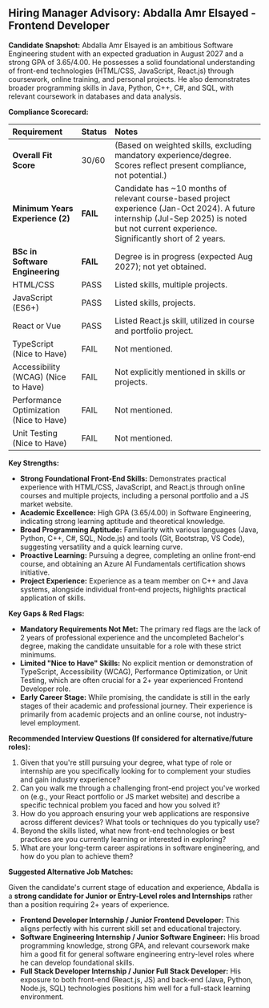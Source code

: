 ## Hiring Manager Advisory: Abdalla Amr Elsayed - Frontend Developer

**Candidate Snapshot:**
Abdalla Amr Elsayed is an ambitious Software Engineering student with an expected graduation in August 2027 and a strong GPA of 3.65/4.00. He possesses a solid foundational understanding of front-end technologies (HTML/CSS, JavaScript, React.js) through coursework, online training, and personal projects. He also demonstrates broader programming skills in Java, Python, C++, C#, and SQL, with relevant coursework in databases and data analysis.

**Compliance Scorecard:**

| Requirement                        | Status | Notes                                                                                                                                                                                                            |
| :--------------------------------- | :----- | :--------------------------------------------------------------------------------------------------------------------------------------------------------------------------------------------------------------- |
| **Overall Fit Score**              | 30/60  | (Based on weighted skills, excluding mandatory experience/degree. Scores reflect present compliance, not potential.)                                                                                             |
| **Minimum Years Experience (2)**   | **FAIL** | Candidate has ~10 months of relevant course-based project experience (Jan-Oct 2024). A future internship (Jul-Sep 2025) is noted but not current experience. Significantly short of 2 years.                   |
| **BSc in Software Engineering**    | **FAIL** | Degree is in progress (expected Aug 2027); not yet obtained.                                                                                                                                                     |
| HTML/CSS                           | PASS   | Listed skills, multiple projects.                                                                                                                                                                                |
| JavaScript (ES6+)                  | PASS   | Listed skills, projects.                                                                                                                                                                                         |
| React or Vue                       | PASS   | Listed React.js skill, utilized in course and portfolio project.                                                                                                                                                 |
| TypeScript (Nice to Have)          | FAIL   | Not mentioned.                                                                                                                                                                                                   |
| Accessibility (WCAG) (Nice to Have)| FAIL   | Not explicitly mentioned in skills or projects.                                                                                                                                                                  |
| Performance Optimization (Nice to Have) | FAIL | Not mentioned.                                                                                                                                                                                                   |
| Unit Testing (Nice to Have)        | FAIL   | Not mentioned.                                                                                                                                                                                                   |

**Key Strengths:**

*   **Strong Foundational Front-End Skills:** Demonstrates practical experience with HTML/CSS, JavaScript, and React.js through online courses and multiple projects, including a personal portfolio and a JS market website.
*   **Academic Excellence:** High GPA (3.65/4.00) in Software Engineering, indicating strong learning aptitude and theoretical knowledge.
*   **Broad Programming Aptitude:** Familiarity with various languages (Java, Python, C++, C#, SQL, Node.js) and tools (Git, Bootstrap, VS Code), suggesting versatility and a quick learning curve.
*   **Proactive Learning:** Pursuing a degree, completing an online front-end course, and obtaining an Azure AI Fundamentals certification shows initiative.
*   **Project Experience:** Experience as a team member on C++ and Java systems, alongside individual front-end projects, highlights practical application of skills.

**Key Gaps & Red Flags:**

*   **Mandatory Requirements Not Met:** The primary red flags are the lack of 2 years of professional experience and the uncompleted Bachelor's degree, making the candidate unsuitable for a role with these strict minimums.
*   **Limited "Nice to Have" Skills:** No explicit mention or demonstration of TypeScript, Accessibility (WCAG), Performance Optimization, or Unit Testing, which are often crucial for a 2+ year experienced Frontend Developer role.
*   **Early Career Stage:** While promising, the candidate is still in the early stages of their academic and professional journey. Their experience is primarily from academic projects and an online course, not industry-level employment.

**Recommended Interview Questions (If considered for alternative/future roles):**

1.  Given that you're still pursuing your degree, what type of role or internship are you specifically looking for to complement your studies and gain industry experience?
2.  Can you walk me through a challenging front-end project you've worked on (e.g., your React portfolio or JS market website) and describe a specific technical problem you faced and how you solved it?
3.  How do you approach ensuring your web applications are responsive across different devices? What tools or techniques do you typically use?
4.  Beyond the skills listed, what new front-end technologies or best practices are you currently learning or interested in exploring?
5.  What are your long-term career aspirations in software engineering, and how do you plan to achieve them?

**Suggested Alternative Job Matches:**

Given the candidate's current stage of education and experience, Abdalla is a **strong candidate for Junior or Entry-Level roles and Internships** rather than a position requiring 2+ years of experience.

*   **Frontend Developer Internship / Junior Frontend Developer:** This aligns perfectly with his current skill set and educational trajectory.
*   **Software Engineering Internship / Junior Software Engineer:** His broad programming knowledge, strong GPA, and relevant coursework make him a good fit for general software engineering entry-level roles where he can develop foundational skills.
*   **Full Stack Developer Internship / Junior Full Stack Developer:** His exposure to both front-end (React.js, JS) and back-end (Java, Python, Node.js, SQL) technologies positions him well for a full-stack learning environment.